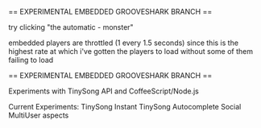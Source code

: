 == EXPERIMENTAL EMBEDDED GROOVESHARK BRANCH ==

try clicking "the automatic - monster"

embedded players are throttled (1 every 1.5 seconds) since this is the highest rate at which i've gotten the players to load without some of them failing to load

== EXPERIMENTAL EMBEDDED GROOVESHARK BRANCH == 

Experiments with TinySong API and CoffeeScript/Node.js

Current Experiments:
TinySong Instant
TinySong Autocomplete
Social MultiUser aspects